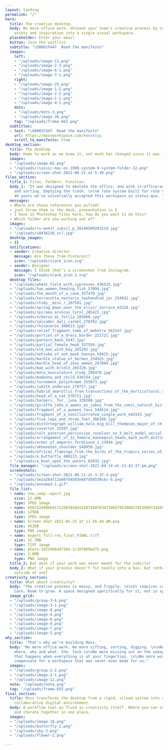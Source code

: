 ```yaml
---
layout: landing
permalink: "/"
hero:
  title: The creative desktop.
  body: No more office work. Unleash your team’s creative process by consolidating
    assets and inspiration into a single visual workspace.
  placeholder: Enter your email
  button: Join the waitlist
  subtitle: "\U0001F447  Read the manifesto"
  images:
    left:
    - "/uploads/image-11.png"
    - "/uploads/image-2-3.png"
    - "/uploads/image-6-1.png"
    - "/uploads/image-7-1.png"
    right:
    - "/uploads/image-25.png"
    - "/uploads/image-1-2.png"
    - "/uploads/image-2-2.png"
    - "/uploads/image-1-1.png"
    - "/uploads/image-4-1.png"
    dots:
    - "/uploads/dots-3.png"
    - "/uploads/image-26.png"
    tag: "/uploads/frame-662.png"
  subtitles:
  - text: "\U0001F447  Read the manifesto"
    url: https://mossworkspace.com/#desktop
    scroll_to_manifesto: true
desktop_section:
  title: The desktop.
  body: Home to work as we know it, not much has changed since it was first introduced.
  images:
  - "/uploads/image-65.png"
  - "/uploads/classic-mac-os-1999-system-9-system-folder-12.png"
  - "/uploads/screen-shot-2021-06-11-at-5-38.png"
files_section:
  title_1: Files. Folders. Function.
  body_1: "It was designed to emulate the office, and with it—office-work.\n\nSifting
    and sorting. Emptying the trash. \n\nA rote system built for rote tasks. After
    40 years we’ve universally accepted this workspace as status-quo. "
  messages:
  - Where are those references you pulled?
  - just throw them in the deck, presentation in 5
  - I have 15 Photoshop files here, how do you want to do this?
  - Which folder are you working out of?
  images:
  - "/uploads/rv-an417_cubicl_p_20140509201519.jpg"
  - "/uploads/s0436228_sc7.jpg"
  desktop_images:
  - {}
  notifications:
  - sender: Creative director
    message: Are these from Pinterest?
    icon: "/uploads/slack_icon.svg"
  - sender: Designer
    message: I think that’s a screenshot from Instagram.
    icon: "/uploads/slack_icon-1.svg"
  desktop_files:
  - "/uploads/wheat_field_with_cypresses_436535.jpg"
  - "/uploads/two_women_feeding_fish_57094.jpg"
  - "/uploads/the_mouth_of_a_cave_437470.jpg"
  - "/uploads/terracotta_nestoris_twohandled_jar_254932.jpg"
  - "/uploads/study__miss_r_267591.jpg"
  - "/uploads/spring_dawn_over_the_elixir_terrace_42328.jpg"
  - "/uploads/spiraea_aruncus_tyrol_285421.jpg"
  - "/uploads/scherzo_di_follia_285608.jpg"
  - "/uploads/salvador_dali_carmel_270702.jpg"
  - "/uploads/rhinoceros_368613.jpg"
  - "/uploads/relief_fragment_tomb_of_meketre_562247.jpg"
  - "/uploads/portion_of_a_dress_border_221721.jpg"
  - "/uploads/pattern_book_5547.jpg"
  - "/uploads/partial_female_head_557559.jpg"
  - "/uploads/old_man_with_boy_265292.jpg"
  - "/uploads/netsuke_of_noh_mask_hannya_59425.jpg"
  - "/uploads/marble_statue_of_hermes_254925.jpg"
  - "/uploads/marble_head_of_zeus_ammon_257864.jpg"
  - "/uploads/man_with_bridle_265328.jpg"
  - "/uploads/male_musculature_study_299470.jpg"
  - "/uploads/madonna_and_child_436334.jpg"
  - "/uploads/lornement_polychrome_355873.jpg"
  - "/uploads/judith_anderson_270727.jpg"
  - "/uploads/hybrid_amaryllis_from_transactions_of_the_horticultural_society_of_london__376706.jpg"
  - "/uploads/head_of_a_cat_570711.jpg"
  - "/uploads/harpers__for__june_339200.jpg"
  - "/uploads/giraffe_john_e_owens_as_jakey_from_the_comic_natural_history_of_the_huma_395469.jpg"
  - "/uploads/fragment_of_a_queens_face_544514.jpg"
  - "/uploads/fragment_of_a_nonillustrated_single_work_442933.jpg"
  - "/uploads/five_legs_and_three_feet_386108.jpg"
  - "/uploads/distortograph_william_hale_big_bill_thompson_mayor_of_chicago_296347.jpg"
  - "/uploads/coverlet_15507.jpg"
  - "/uploads/colt_paterson_percussion_revolver_no_3_belt_model_serial_no_156_with_c_24846.jpg"
  - "/uploads/arrangement_of_12_female_mannequin_heads_each_with_distinct_physiognomy_an_265295.jpg"
  - "/uploads/armor_of_emperor_ferdinand_i_23944.jpg"
  - "/uploads/akhenaten_shoulder_549959.jpg"
  - "/uploads/african_flamingo_from_the_birds_of_the_tropics_series_n5_for_allen__gint_406840.jpg"
  - "/uploads/a_butterfly_400113.jpg"
  - "/uploads/a_boat_upon_the_waters_62032.jpg"
  file_manager: "/uploads/screen-shot-2021-04-14-at-11-42-37-pm.png"
  screenshots:
  - "/uploads/screen-shot-2021-06-11-at-3-37-3.png"
  - "/uploads/5e2a264712a08f84503e68fd50530cbc-6.png"
  - "/uploads/unnamed-1.gif"
  file_list:
  - name: new_comp--eport.jpg
    size: 12.6MB
    type: JPEG image
  - name: 4587324986891712983938415387458763473902745398027453890732849057324.jpg
    size: 125KB
    type: JPEG image
  - name: Screen Shot 2021-05-25 at 11.56.44 AM.png
    size: 452KB
    type: PNG image
  - name: export_full-res_final_FINAL.tiff
    size: 32.7MB
    type: TIFF image
  - name: photo-1621966447384-1c397069ed75.png
    size: 3.6MB
    type: PNG image
  title_2: But what if your work was never meant for the cubicle?
  body_2: What if your process doesn’t fit neatly into a box, but rather demands thinking
    outside of one?
creativity_section:
  title: What about creativity?
  body: "The creative process is messy, and fragile. \n\nIt requires cultivation.
    Care. Room to grow. A space designed specifically for it, not in spite of it."
  image_grid:
  - "/uploads/group-3-6.png"
  - "/uploads/image-3-1.png"
  - "/uploads/image-8.png"
  - "/uploads/image-4.png"
  - "/uploads/image-6.png"
  - "/uploads/image-9.png"
  - "/uploads/image-7.png"
  - "/uploads/image-5.png"
why_section:
  title: 'That’s why we’re building Moss. '
  body: "No more office work. No more sifting, sorting, digging. \n\nNo more asking
    where, why and what. the. fuck.\n\nNo more missing out on the unexpected chemistry
    that happens when everything is at your fingertips. \n\nNo more workarounds to
    compensate for a workspace that was never even made for us."
  images:
  - "/uploads/group-2-2.png"
  - "/uploads/image-2-1.png"
  - "/uploads/image-12.png"
  note: "/uploads/note.png"
  tag: "/uploads/frame-655.png"
final_section:
  title: Moss transforms the desktop from a rigid, siloed system into an open and
    collaborative digital environment.
  body: A workflow tool as fluid as creativity itself. Where you can organize, experiment,
    and iterate together in one place.
  images:
  - "/uploads/image-10.png"
  - "/uploads/butterfly-2.png"
  - "/uploads/sky-3.png"
  - "/uploads/flower-2.png"

---
```

